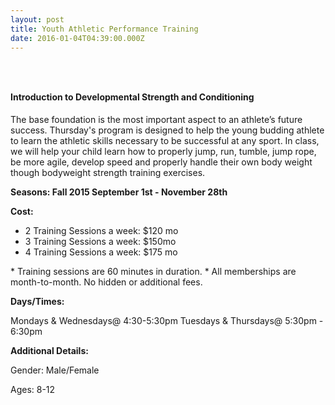 ```yaml
---
layout: post
title: Youth Athletic Performance Training
date: 2016-01-04T04:39:00.000Z
---
```


### &nbsp;

#### Introduction to Developmental Strength and Conditioning

The base foundation is the most important aspect to an athlete’s future success. Thursday's program is designed to help the young budding athlete to learn the athletic skills necessary to be successful at any sport. In class, we will help your child learn how to properly jump, run, tumble, jump rope, be more agile, develop speed and properly handle their own body weight though bodyweight strength training exercises.

**Seasons: Fall 2015 September 1st - November 28th**

**Cost:&nbsp;**

* 2 Training Sessions a week: $120 mo
* 3 Training Sessions a week: $150mo
* 4 Training Sessions a week: $175 mo


\* Training sessions are 60 minutes in duration.
\* All memberships are month-to-month. No hidden or additional fees.

**Days/Times:**

Mondays & Wednesdays@ 4:30-5:30pm
Tuesdays & Thursdays@ 5:30pm - 6:30pm

**Additional Details:**

Gender: Male/Female

Ages: 8-12